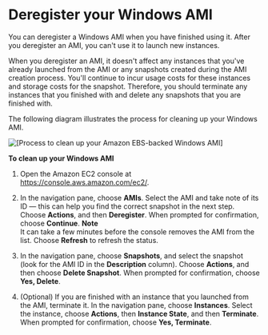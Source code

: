 # Deregister your Windows AMI<a name="deregister-ami"></a>

You can deregister a Windows AMI when you have finished using it\. After you deregister an AMI, you can't use it to launch new instances\.

When you deregister an AMI, it doesn't affect any instances that you've already launched from the AMI or any snapshots created during the AMI creation process\. You'll continue to incur usage costs for these instances and storage costs for the snapshot\. Therefore, you should terminate any instances that you finished with and delete any snapshots that you are finished with\.

The following diagram illustrates the process for cleaning up your Windows AMI\.

![\[Process to clean up your Amazon EBS-backed Windows AMI\]](http://docs.aws.amazon.com/AWSEC2/latest/WindowsGuide/images/ami_delete_ebs.png)

**To clean up your Windows AMI**

1. Open the Amazon EC2 console at [https://console\.aws\.amazon\.com/ec2/](https://console.aws.amazon.com/ec2/)\.

1. In the navigation pane, choose **AMIs**\. Select the AMI and take note of its ID — this can help you find the correct snapshot in the next step\. Choose **Actions**, and then **Deregister**\. When prompted for confirmation, choose **Continue**\.
**Note**  
It can take a few minutes before the console removes the AMI from the list\. Choose **Refresh** to refresh the status\.

1. In the navigation pane, choose **Snapshots**, and select the snapshot \(look for the AMI ID in the **Description** column\)\. Choose **Actions**, and then choose **Delete Snapshot**\. When prompted for confirmation, choose **Yes, Delete**\.

1. \(Optional\) If you are finished with an instance that you launched from the AMI, terminate it\. In the navigation pane, choose **Instances**\. Select the instance, choose **Actions**, then **Instance State**, and then **Terminate**\. When prompted for confirmation, choose **Yes, Terminate**\.